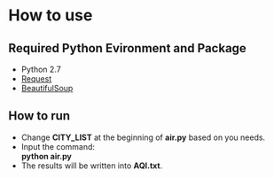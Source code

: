 # How to use
## Required Python Evironment and Package
* Python 2.7
* [Request](http://docs.python-requests.org/en/master/)
* [BeautifulSoup](https://www.crummy.com/software/BeautifulSoup/)  

## How to run
* Change **CITY_LIST** at the beginning of **air.py** based on you needs.
* Input the command:  
    **python air.py**
* The results will be written into **AQI.txt**.